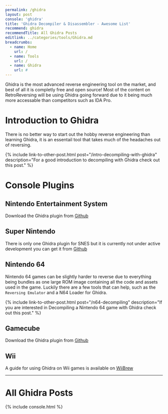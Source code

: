 ```yaml
---
permalink: /ghidra
layout: post
console: 'ghidra'
title: 'Ghidra Decompiler & Disassembler - Awesome List'
recommend: ghidra
recommendTitle: All Ghidra Posts
editlink: ../categories/tools/Ghidra.md
breadcrumbs:
  - name: Home
    url: /
  - name: Tools
    url: /
  - name: Ghidra
    url: #
---
```

Ghidra is the most advanced reverse engineering tool on the market, and best of all it is completly free and open source! Most of the content on RetroReversing will be using Ghidra going forward due to it being much more accessable than competitors such as IDA Pro.

# Introduction to Ghidra
There is no better way to start out the hobby reverse engineering than learning Ghidra, it is an essentail tool that takes much of the headaches out of reversing.

{% include link-to-other-post.html post="/intro-decompiling-with-ghidra" description="For a good introduction to decompiling with Ghidra check out this post." %}

# Console Plugins

## Nintendo Entertainment System
Download the Ghidra plugin from [Github](https://github.com/ilyakharlamov/Ghidra-Nes-Rom-Decompiler-Plugin/releases/tag/2021-09-23.3)

## Super Nintendo
There is only one Ghidra plugin for SNES but it is currently not under active development you can get it from [Github](https://github.com/achan1989/ghidra-snes-loader)

## Nintendo 64
Nintendo 64 games can be slightly harder to reverse due to everything being bundles as one large ROM image containing all the code and assets used in the game. Luckily there are a few tools that can help, such as the `Reversing Emulator` and a N64 Loader for Ghidra.

{% include link-to-other-post.html post="/n64-decompiling" description="If you are interested in Decompiling a Nintendo 64 game with Ghidra check out this post." %}

## Gamecube
Download the Ghidra plugin from [Github](https://github.com/Cuyler36/Ghidra-GameCube-Loader/releases)

## Wii
A guide for using Ghidra on Wii games is available on [WiiBrew](https://wiibrew.org/wiki/Using_Ghidra_with_the_Wii)

---
# All Ghidra Posts
<div>

{% include console.html %}
</div>
